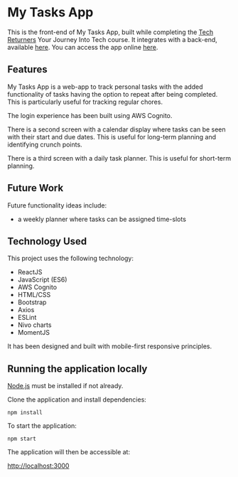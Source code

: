 # My Tasks App

This is the front-end of My Tasks App, built while completing the [Tech Returners](https://www.techreturners.com/) Your Journey Into Tech course. 
It integrates with a back-end, available [here](https://github.com/smbryar/todo-application-backend).
You can access the app online [here](https://smbryar.github.io/todo_react_application/).

## Features

My Tasks App is a web-app to track personal tasks with the added functionality of tasks having the option to repeat after being completed. 
This is particularly useful for tracking regular chores.

The login experience has been built using AWS Cognito.

There is a second screen with a calendar display where tasks can be seen with their start and due dates. 
This is useful for long-term planning and identifying crunch points.

There is a third screen with a daily task planner.
This is useful for short-term planning.

## Future Work

Future functionality ideas include:
- a weekly planner where tasks can be assigned time-slots

## Technology Used

This project uses the following technology:

- ReactJS
- JavaScript (ES6)
- AWS Cognito
- HTML/CSS
- Bootstrap
- Axios
- ESLint
- Nivo charts
- MomentJS

It has been designed and built with mobile-first responsive principles.

## Running the application locally

[Node.js](https://nodejs.org/en/) must be installed if not already.

Clone the application and install dependencies:

    npm install

To start the application:

    npm start

The application will then be accessible at:

[http://localhost:3000](http://localhost:3000)
